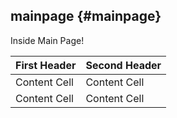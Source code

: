 mainpage {#mainpage}
---------

Inside Main Page!


First Header  | Second Header
------------- | -------------
Content Cell  | Content Cell 
Content Cell  | Content Cell 
